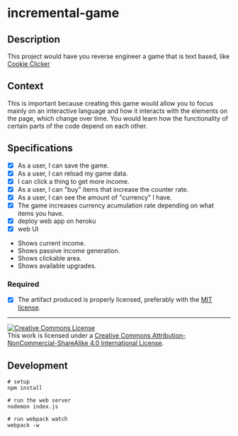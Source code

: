 # incremental-game
## Description

This project would have you reverse engineer a game that is text based, like [Cookie Clicker](http://orteil.dashnet.org/cookieclicker/)


## Context

This is important because creating this game would allow you to focus mainly on an interactive language and how it interacts with the elements on the page, which change over time. You would learn how the functionality of certain parts of the code depend on each other.

## Specifications

- [x] As a user, I can save the game.
- [x] As a user, I can reload my game data.
- [x] I can click a thing to get more income.
- [x] As a user, I can "buy" items that increase the counter rate.
- [x] As a user, I can see the amount of "currency" I have.
- [x] The game increases currency acumulation rate depending on what items you have.
- [x] deploy web app on heroku
- [x]  web UI
  - Shows current income.
  - Shows passive income generation.
  - Shows clickable area.
  - Shows available upgrades.

### Required

- [x] The artifact produced is properly licensed, preferably with the [MIT license][mit-license].

---

<!-- LICENSE -->

<a rel="license" href="http://creativecommons.org/licenses/by-nc-sa/4.0/"><img alt="Creative Commons License" style="border-width:0" src="https://i.creativecommons.org/l/by-nc-sa/4.0/80x15.png" /></a>
<br />This work is licensed under a <a rel="license" href="http://creativecommons.org/licenses/by-nc-sa/4.0/">Creative Commons Attribution-NonCommercial-ShareAlike 4.0 International License</a>.

[mit-license]: https://opensource.org/licenses/MIT


## Development

```
# setup
npm install
```

```
# run the web server
nodemon index.js
```

```
# run webpack watch
webpack -w
```
